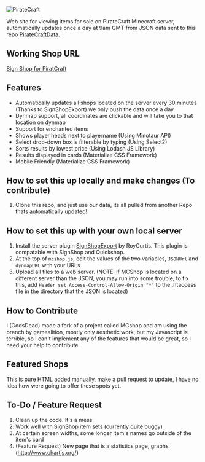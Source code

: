 ![PirateCraft](https://piratemc.com/wp-content/themes/piratemc/images/piratemc_piratemc_logo.png)
  
Web site for viewing items for sale on PirateCraft Minecraft server, automatically updates once a day at 9am GMT from JSON data sent to this repo [PirateCraftData](https://github.com/FrozenBeard/PirateCraftData).

## Working Shop URL
[Sign Shop for PiratCraft](http://signshop.piratemc.com)

## Features
- Automatically updates all shops located on the server every 30 minutes (Thanks to SignShopExport) we only push the data once a day.
- Dynmap support, all coordinates are clickable and will take you to that location on dynmap
- Support for enchanted items
- Shows player heads next to playername (Using Minotaur API)
- Select drop-down box is filterable by typing (Using Select2)
- Sorts results by lowest price (Using Lodash JS Library)
- Results displayed in cards (Materialize CSS Framework)
- Mobile Friendly (Materialize CSS Framework)

## How to set this up locally and make changes (To contribute)
1. Clone this repo, and just use our data, its all pulled from another Repo thats automatically updated!

## How to set this up with your own local server
1. Install the server plugin [SignShopExport](https://github.com/Gamealition/SignShopExport) by RoyCurtis. This plugin is compatable with SignShop and Quickshop.
2. At the top of `mcshop.js`, edit the values of the two variables, `JSONUrl` and `dynmapURL` with your URLs
3. Upload all files to a web server. (NOTE: If MCShop is located on a different server than the JSON, you may run into some trouble, to fix this, add `Header set Access-Control-Allow-Origin "*"` to the .htaccess file in the directory that the JSON is located)

## How to Contribute
I (GodsDead) made a fork of a project called MCshop and am using the branch by gamealition, mostly only aesthetic work, but my Javascript is terrible, so I can't implement any of the features that would be great, so I need your help to contribute.

## Featured Shops
This is pure HTML added manually, make a pull request to update, I have no idea how were going to offer these spots yet.

## To-Do / Feature Request
1. Clean up the code. It's a mess.
2. Work well with SignShop item sets (currently quite buggy)
3. At certain screen widths, some longer item's names go outside of the item's card
4. (Feature Request) New page that is a statistics page, graphs (http://www.chartjs.org/) 